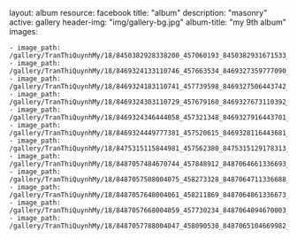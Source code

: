 
layout: album
resource: facebook
title: "album"
description: "masonry"
active: gallery
header-img: "img/gallery-bg.jpg"
album-title: "my 9th album"
images:
    
    - image_path: /gallery/TranThiQuynhMy/18/8450382928338200_457060193_8450382931671533_1100151897217629985_n.jpg
    - image_path: /gallery/TranThiQuynhMy/18/8469324133110746_457663534_8469327359777090_1602860050442640251_n.jpg
    - image_path: /gallery/TranThiQuynhMy/18/8469324183110741_457739598_8469327506443742_7215909463003948665_n.jpg
    - image_path: /gallery/TranThiQuynhMy/18/8469324303110729_457679160_8469327673110392_8343963064676776602_n.jpg
    - image_path: /gallery/TranThiQuynhMy/18/8469324346444058_457321348_8469327916443701_3454694991857050137_n.jpg
    - image_path: /gallery/TranThiQuynhMy/18/8469324449777381_457520615_8469328116443681_6381709311472554592_n.jpg
    - image_path: /gallery/TranThiQuynhMy/18/8475315115844981_457562380_8475315129178313_3275235102572490050_n.jpg
    - image_path: /gallery/TranThiQuynhMy/18/8487057484670744_457848912_8487064661336693_5027205843258490312_n.jpg
    - image_path: /gallery/TranThiQuynhMy/18/8487057508004075_458273328_8487064711336688_5454534317334482856_n.jpg
    - image_path: /gallery/TranThiQuynhMy/18/8487057648004061_458211869_8487064861336673_6614328727147644198_n.jpg
    - image_path: /gallery/TranThiQuynhMy/18/8487057668004059_457730234_8487064894670003_2903206631350631724_n.jpg
    - image_path: /gallery/TranThiQuynhMy/18/8487057788004047_458090530_8487065104669982_8833470046578327356_n.jpg